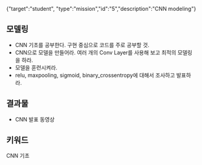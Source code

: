 {"target":"student", "type":"mission","id":"5","description":"CNN modeling"}
## 모델링
* CNN 기초를 공부한다. 구현 중심으로 코드를 주로 공부할 것.
* CNN으로 모델을 만들어라. 여러 개의 Conv Layer를 사용해 보고 최적의 모델링을 하라.
* 모델을 훈련시켜라.
* relu, maxpooling, sigmoid, binary_crossentropy에 대해서 조사하고 발표하라.

## 결과물
* CNN 발표 동영상

## 키워드
CNN 기초
